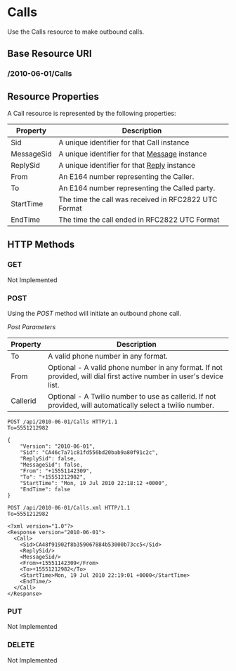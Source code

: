 # Calls #
Use the Calls resource to make outbound calls.

## Base Resource URI ##
### /2010-06-01/Calls ###

## Resource Properties ##
A Call resource is represented by the following properties:

<table class="parameters">
<thead>
    <tr>
        <th class="col-1">Property</th>
        <th class="col-2">Description</th>
    </tr>
</thead>
<tbody>
	<tr>
		<td>Sid</td>
		<td>A unique identifier for that Call instance</td>
	</tr>
	<tr>
		<td>MessageSid</td>
		<td>A unique identifier for that <a href="Messages.md">Message</a> instance</td>
	</tr>
	<tr>
		<td>ReplySid</td>
		<td>A unique identifier for that <a href="MessageReplies.md">Reply</a> instance</td>
	</tr>
	<tr>
		<td>From</td>
		<td>An E164 number representing the Caller.</td>
	</tr>
	<tr>
		<td>To</td>
		<td>An E164 number representing the Called party.</td>
	</tr>
	<tr>
		<td>StartTime</td>
		<td>The time the call was received in RFC2822 UTC Format</td>
	</tr>
	<tr>
		<td>EndTime</td>
		<td>The time the call ended in RFC2822 UTC Format</td>
	</tr>
</tbody>
</table>

## HTTP Methods ##

### GET ###
Not Implemented

### POST ###
Using the _POST_ method will initiate an outbound phone call.

_Post Parameters_
<table class="parameters">
<thead>
    <tr>
        <th class="col-1">Property</th>
        <th class="col-2">Description</th>
    </tr>
</thead>
<tbody>
	<tr>
		<td>To</td>
		<td>A valid phone number in any format.</td>
	</tr>
	<tr>
		<td>From</td>
		<td>Optional - A valid phone number in any format.  If not provided, will dial first active number in user's device list.</td>
	</tr>
	<tr>
		<td>Callerid</td>
		<td>Optional - A Twilio number to use as callerid.  If not provided, will automatically select a twilio number.</td>
	</tr>
</tbody>
</table>


    POST /api/2010-06-01/Calls HTTP/1.1
    To=5551212982

	{
		"Version": "2010-06-01",
		"Sid": "CA46c7a71c81fd556bd20bab9a80f91c2c",
		"ReplySid": false,
		"MessageSid": false,
		"From": "+15551142309",
		"To": "+15551212982",
		"StartTime": "Mon, 19 Jul 2010 22:18:12 +0000",
		"EndTime": false
	}
    
    POST /api/2010-06-01/Calls.xml HTTP/1.1
    To=5551212982

    <?xml version="1.0"?>
    <Response version="2010-06-01">
      <Call>
        <Sid>CA48f91902f8b359067884b53000b73cc5</Sid>
        <ReplySid/>
        <MessageSid/>
        <From>+15551142309</From>
        <To>+15551212982</To>
        <StartTime>Mon, 19 Jul 2010 22:19:01 +0000</StartTime>
        <EndTime/>
      </Call>
    </Response>
        
### PUT ###
Not Implemented

### DELETE ###
Not Implemented
